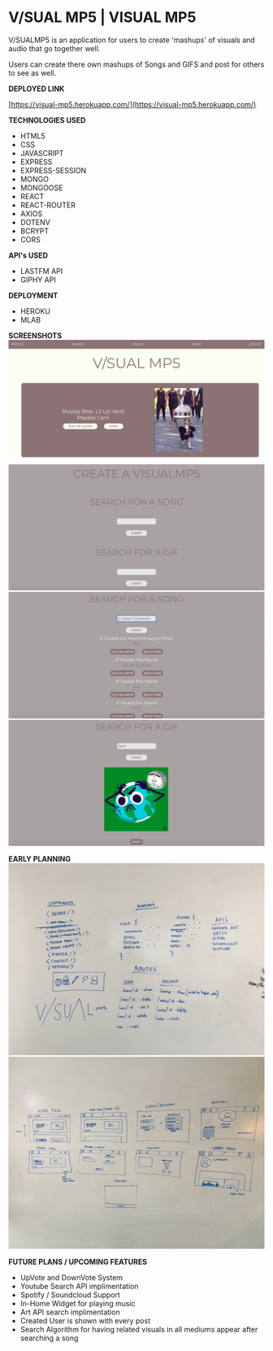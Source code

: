 
# V/SUAL MP5 | VISUAL MP5

V/SUALMP5 is an application for users to create 'mashups' of visuals and audio that go together well.

Users can create there own mashups of Songs and GIFS and post for others to see as well.

**DEPLOYED LINK**

[https://visual-mp5.herokuapp.com/](https://visual-mp5.herokuapp.com/)


**TECHNOLOGIES USED**  
- HTML5 
- CSS
- JAVASCRIPT
- EXPRESS
- EXPRESS-SESSION
- MONGO
- MONGOOSE
- REACT
- REACT-ROUTER
- AXIOS
- DOTENV
- BCRYPT
- CORS

**API's USED**
- LASTFM API
- GIPHY API

**DEPLOYMENT**
- HEROKU
- MLAB

**SCREENSHOTS**
![1](./public/imgs/screenshot-1.png)
![2](./public/imgs/screenshot-2.png)
![3](./public/imgs/screenshot-3.png)
![4](./public/imgs/screenshot-4.png)



**EARLY PLANNING**
![2](./public/imgs/early-planning-2.JPG)
![3](./public/imgs/early-planning-3.JPG)



**FUTURE PLANS / UPCOMING FEATURES**
- UpVote and DownVote System
- Youtube Search API implimentation
- Spotify / Soundcloud Support
- In-Home Widget for playing music
- Art API search implimentation
- Created User is shown with every post
- Search Algorithm for having related visuals in all mediums appear after searching a song
